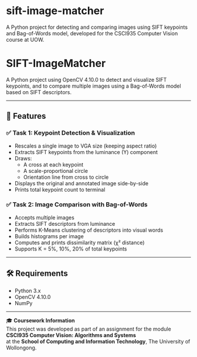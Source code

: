 # sift-image-matcher
A Python project for detecting and comparing images using SIFT keypoints and Bag-of-Words model, developed for the CSCI935 Computer Vision course at UOW.
# SIFT-ImageMatcher

A Python project using OpenCV 4.10.0 to detect and visualize SIFT keypoints, and to compare multiple images using a Bag-of-Words model based on SIFT descriptors.

---

## 📌 Features

### ✅ Task 1: Keypoint Detection & Visualization
- Rescales a single image to VGA size (keeping aspect ratio)
- Extracts SIFT keypoints from the luminance (Y) component
- Draws:
  - A cross at each keypoint
  - A scale-proportional circle
  - Orientation line from cross to circle
- Displays the original and annotated image side-by-side
- Prints total keypoint count to terminal

### ✅ Task 2: Image Comparison with Bag-of-Words
- Accepts multiple images
- Extracts SIFT descriptors from luminance
- Performs K-Means clustering of descriptors into visual words
- Builds histograms per image
- Computes and prints dissimilarity matrix (χ² distance)
- Supports K = 5%, 10%, 20% of total keypoints

---

## 🛠 Requirements

- Python 3.x
- OpenCV 4.10.0
- NumPy


---

🎓 **Coursework Information**  
This project was developed as part of an assignment for the module **CSCI935 Computer Vision: Algorithms and Systems**  
at the **School of Computing and Information Technology**, The University of Wollongong.

